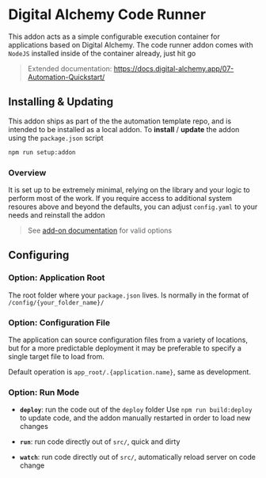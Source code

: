 # Digital Alchemy Code Runner

This addon acts as a simple configurable execution container for applications based on Digital Alchemy. The code runner addon comes with `NodeJS` installed inside of the container already, just hit go

> Extended documentation: https://docs.digital-alchemy.app/07-Automation-Quickstart/

## Installing & Updating

This addon ships as part of the the automation template repo, and is intended to be installed as a local addon. To **install** / **update** the addon using the `package.json` script
```bash
npm run setup:addon
```
### Overview

It is set up to be extremely minimal, relying on the library and your logic to perform most of the work. If you require access to additional system resoures above and beyond the defaults, you can adjust `config.yaml` to your needs and reinstall the addon

> See [add-on documentation](https://developers.home-assistant.io/docs/add-ons/configuration#optional-configuration-options) for valid options

## Configuring

### Option: Application Root

The root folder where your `package.json` lives. Is normally in the format of `/config/{your_folder_name}/`
### Option: Configuration File

The application can source configuration files from a variety of locations, but for a more predictable deployment it may be preferable to specify a single target file to load from.

Default operation is `app_root/.{application.name}`, same as development.
### Option: Run Mode

- **`deploy`**: run the code out of the `deploy` folder
Use `npm run build:deploy` to update code, and the addon manually restarted in order to load new changes

- **`run`**: run code directly out of `src/`, quick and dirty

- **`watch`**: run code directly out of `src/`, automatically reload server on code change
